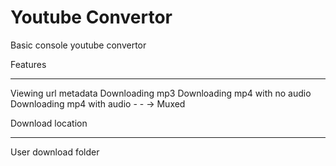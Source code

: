 # Youtube Convertor
Basic console youtube convertor

Features
- - - - - -
Viewing url metadata
Downloading mp3 
Downloading mp4 with no audio
Downloading mp4 with audio - - -> Muxed

Download location
- - - - - - - - -
User download folder


